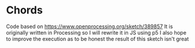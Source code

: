 # Chords
Code based on https://www.openprocessing.org/sketch/389857
It is originally written in Processing so I will rewrite it in JS using p5
I also hope to improve the execution as to be honest the result of this sketch isn't great
